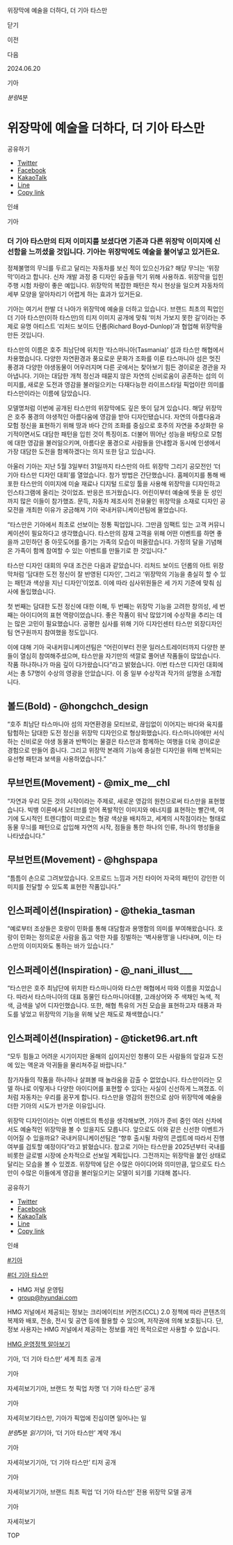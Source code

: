위장막에 예술을 더하다, 더 기아 타스만






닫기

이전

다음

2024.06.20

기아


*분량*4분

# 위장막에 예술을 더하다, 더 기아 타스만

공유하기

* [Twitter](# "새창으로 열림")
* [Facebook](# "새창으로 열림")
* [KakaoTalk](# "새창으로 열림")
* [Line](# "새창으로 열림")
* [Copy link](#)

인쇄

기아



### 더 기아 타스만의 티저 이미지를 보셨다면 기존과 다른 위장막 이미지에 신선함을 느끼셨을 것입니다. 기아는 위장막에도 예술을 불어넣고 있거든요.




정체불명의 무늬를 두르고 달리는 자동차를 보신 적이 있으신가요? 해당 무늬는 ‘위장막’이라고 합니다. 신차 개발 과정 중 디자인 유출을 막기 위해 사용하죠. 위장막을 입힌 주행 시험 차량이 좋은 예입니다. 위장막의 복잡한 패턴은 착시 현상을 일으켜 자동차의 세부 모양을 알아차리기 어렵게 하는 효과가 있거든요.

기아는 여기서 한발 더 나아가 위장막에 예술을 더하고 있습니다. 브랜드 최초의 픽업인 더 기아 타스만(이하 타스만)의 티저 이미지 공개에 맞춰 ‘미처 가보지 못한 길’이라는 주제로 유명 아티스트 ‘리처드 보이드 던롭(Richard Boyd-Dunlop)’과 협업해 위장막을 만든 것입니다.

타스만의 이름은 호주 최남단에 위치한 ‘타스마니아(Tasmania)’ 섬과 타스만 해협에서 차용했습니다. 다양한 자연환경과 풍요로운 문화가 조화를 이룬 타스마니아 섬은 멋진 풍경과 다양한 야생동물이 어우러지며 다른 곳에서는 찾아보기 힘든 경이로운 경관을 자아냅니다. 기아는 대담한 개척 정신과 때묻지 않은 자연의 신비로움이 공존하는 섬의 이미지를, 새로운 도전과 영감을 불러일으키는 다재다능한 라이프스타일 픽업이란 의미를 타스만이라는 이름에 담았습니다.

모델명처럼 이번에 공개된 타스만의 위장막에도 깊은 뜻이 담겨 있습니다. 해당 위장막은 호주 풍경의 야생적인 아름다움에 영감을 받아 디자인됐습니다. 자연의 아름다움과 모험 정신을 표현하기 위해 땅과 바다 간의 조화를 중심으로 호주의 자연을 추상화한 유기적이면서도 대담한 패턴을 입힌 것이 특징이죠. 더불어 뛰어난 성능을 바탕으로 모험에 대한 영감을 불러일으키며, 아름다운 풍경으로 사람들을 안내함과 동시에 인생에서 가장 대담한 도전을 함께하겠다는 의지 또한 담고 있습니다.

아울러 기아는 지난 5월 3일부터 31일까지 타스만의 아트 위장막 그리기 공모전인 ‘더 기아 타스만 디자인 대회’를 열었습니다. 참가 방법은 간단했습니다. 홈페이지를 통해 배포한 타스만의 이미지에 미술 재료나 디지털 드로잉 툴을 사용해 위장막을 디자인하고 인스타그램에 올리는 것이었죠. 반응은 뜨거웠습니다. 어린이부터 예술에 뜻을 둔 성인까지 많은 이들이 참가했죠. 문득, 자동차 제조사의 전유물인 위장막을 소재로 디자인 공모전을 개최한 이유가 궁금해져 기아 국내커뮤니케이션팀에 물었습니다.

“타스만은 기아에서 최초로 선보이는 정통 픽업입니다. 그만큼 임팩트 있는 고객 커뮤니케이션이 필요하다고 생각했습니다. 타스만의 잠재 고객을 위해 어떤 이벤트를 하면 좋을까 고민하던 중 아웃도어를 즐기는 가족의 모습이 떠올랐습니다. 가정의 달을 기념해 온 가족이 함께 참여할 수 있는 이벤트를 만들기로 한 것입니다.”

타스만 디자인 대회의 우대 조건은 다음과 같았습니다. 리처드 보이드 던롭의 아트 위장막처럼 ‘담대한 도전 정신이 잘 반영된 디자인’, 그리고 ‘위장막의 기능을 충실히 할 수 있는 패턴과 색상을 지닌 디자인’이었죠. 이에 따라 심사위원들은 세 가지 기준에 맞춰 심사에 돌입했습니다.

첫 번째는 담대한 도전 정신에 대한 이해, 두 번째는 위장막 기능을 고려한 창의성, 세 번째는 아이디어의 표현 역량이었습니다. 좋은 작품이 워낙 많았기에 수상작을 추리는 데는 많은 고민이 필요했습니다. 공평한 심사를 위해 기아 디자인센터 타스만 외장디자인팀 연구원까지 참여했을 정도입니다.

이에 대해 기아 국내커뮤니케이션팀은 “어린이부터 전문 일러스트레이터까지 다양한 분들이 열심히 참여해주셨으며, 타스만을 자기만의 색깔로 풀어낸 작품들이 많았습니다. 작품 하나하나가 마음 깊이 다가왔습니다”라고 밝혔습니다. 이번 타스만 디자인 대회에서는 총 57명이 수상의 영광을 안았습니다. 이 중 일부 수상작과 작가의 설명을 소개합니다.

## 볼드(Bold) - @hongchch\_design




“호주 최남단 타스마니아 섬의 자연환경을 모티브로, 끊임없이 이어지는 바다와 육지를 탐험하는 담대한 도전 정신을 위장막 디자인으로 형상화했습니다. 타스마니아에만 서식하는 신비로운 야생 동물과 반짝이는 물결은 타스만과 함께하는 여행을 더욱 경이로운 경험으로 만들어 줍니다. 그리고 위장막 본래의 기능에 충실한 디자인을 위해 반복되는 유선형 패턴과 보색을 사용하였습니다.”

## 무브먼트(Movement) - @mix\_me\_\_chl

“자연과 우리 모든 것의 시작이라는 주제로, 새로운 영감의 원천으로써 타스만을 표현했습니다. 빅뱅 이론에서 모티브를 얻어 폭발적인 이미지와 에너지를 표현하는 빨간색, 여기에 도시적인 트렌디함이 떠오르는 형광 색상을 배치하고, 세계의 시작점이라는 형태로 동물 무늬를 패턴으로 삽입해 자연의 시작, 점들을 통한 하나의 인류, 하나의 행성들을 나타냈습니다.”

## 무브먼트(Movement) - @hghspapa

“틈틈이 손으로 그려보았습니다. 오프로드 느낌과 거친 타이어 자국의 패턴이 강인한 이미지를 전달할 수 있도록 표현한 작품입니다.”

## 인스퍼레이션(Inspiration) - @thekia\_tasman

“예로부터 조상들은 호랑이 민화를 통해 대담함과 용맹함의 의미를 부여해왔습니다. 호랑이 민화는 정의로운 사람을 돕고 악한 자를 징벌하는 ‘벽사용맹’을 나타내며, 이는 타스만의 이미지와도 통하는 바가 있습니다.”

## 인스퍼레이션(Inspiration) - @\_nani\_illust\_\_\_

“타스만은 호주 최남단에 위치한 타스마니아와 타스만 해협에서 따와 이름을 지었습니다. 따라서 타스마니아의 대표 동물인 타스마니아데블, 고래상어와 주 색채인 녹색, 적색, 금색을 넣어 디자인했습니다. 또한, 해협 특유의 거친 모습을 표현하고자 태풍과 파도를 넣었고 위장막의 기능을 위해 낮은 채도로 채색했습니다.”

## 인스퍼레이션(Inspiration) - @ticket96.art.nft

“모두 힘들고 어려운 시기이지만 올해의 십이지신인 청룡이 모든 사람들의 앞길과 도전에 있는 액운과 악귀들을 물리쳐주길 바랍니다.”

참가자들의 작품을 하나하나 살펴볼 때 놀라움을 감출 수 없었습니다. 타스만이라는 모델 하나로 이렇게나 다양한 아이디어를 표현할 수 있다는 사실이 신선하게 느껴졌죠. 이처럼 자동차는 우리를 꿈꾸게 합니다. 타스만을 영감의 원천으로 삼아 위장막에 예술을 더한 기아의 시도가 반가운 이유입니다.



위장막 디자인이라는 이번 이벤트의 특성을 생각해보면, 기아가 준비 중인 여러 신차에서도 예술적인 위장막을 볼 수 있을지도 모릅니다. 앞으로도 이와 같은 신선한 이벤트가 이어질 수 있을까요? 국내커뮤니케이션팀은 “향후 출시될 차량의 콘셉트에 따라서 진행 여부를 검토할 예정이다”라고 밝혔습니다. 참고로 기아는 타스만을 2025년부터 국내를 비롯한 글로벌 시장에 순차적으로 선보일 계획입니다. 그전까지는 위장막을 붙인 상태로 달리는 모습을 볼 수 있겠죠. 위장막에 담은 수많은 아이디어와 의미만큼, 앞으로도 타스만이 수많은 이들에게 영감을 불러일으키는 모델이 되기를 기대해 봅니다.



공유하기

* [Twitter](# "새창으로 열림")
* [Facebook](# "새창으로 열림")
* [KakaoTalk](# "새창으로 열림")
* [Line](# "새창으로 열림")
* [Copy link](#)

인쇄

[#기아](/tag/723)

[#더 기아 타스만](/tag/2906)



* HMG 저널 운영팀
* [group@hyundai.com](mailto:group@hyundai.com)

HMG 저널에서 제공되는 정보는 크리에이티브 커먼즈(CCL) 2.0 정책에 따라 콘텐츠의 복제와 배포, 전송, 전시 및 공연 등에 활용할 수 있으며, 저작권에 의해 보호됩니다.
단, 정보 사용자는 HMG 저널에서 제공하는 정보를 개인 목적으로만 사용할 수 있습니다.

[HMG 운영정책 알아보기](/footer/operationRegist)

기아, ‘더 기아 타스만’ 세계 최초 공개

기아

 자세히보기기아, 브랜드 첫 픽업 차명 ‘더 기아 타스만’ 공개

기아

 자세히보기타스만, 기아가 픽업에 진심이면 일어나는 일

*분량*5분 *읽기*기아, ‘더 기아 타스만’ 계약 개시

기아

 자세히보기기아, ‘더 기아 타스만’ 티저 공개

기아

 자세히보기기아, 브랜드 최초 픽업 ‘더 기아 타스만’ 전용 위장막 모델 공개

기아

 자세히보기

TOP